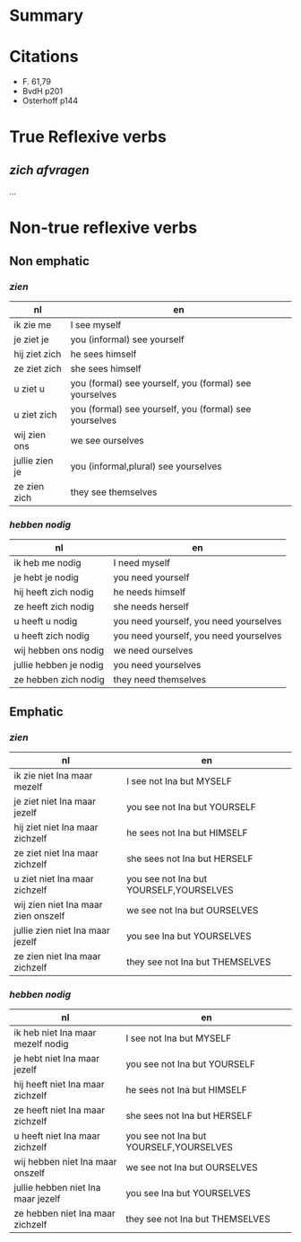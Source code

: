 # Summary


# Citations 

- F. 61,79
- BvdH p201
- Osterhoff p144

# True Reflexive verbs

## _zich afvragen_

...

# Non-true reflexive verbs

## Non emphatic 

### _zien_

| nl             | en                                                     |
|----------------|--------------------------------------------------------|
| ik zie me      | I see myself                                           |
| je ziet je     | you (informal) see yourself                            |
| hij ziet zich  | he sees himself                                        |
| ze ziet zich   | she sees himself                                       |
| u ziet u       | you (formal) see yourself, you (formal) see yourselves |
| u ziet zich    | you (formal) see yourself, you (formal) see yourselves |
| wij zien ons   | we see ourselves                                       |
| jullie zien je | you (informal,plural) see yourselves                   |
| ze zien zich   | they see themselves                                    |

### _hebben nodig_

| nl                     | en                                     |
|------------------------|----------------------------------------|
| ik heb me nodig        | I need myself                          |
| je hebt je nodig       | you need yourself                      |
| hij heeft zich nodig   | he needs himself                       |
| ze heeft zich nodig    | she needs herself                      |
| u heeft u nodig        | you need yourself, you need yourselves |
| u heeft zich nodig     | you need yourself, you need yourselves |
| wij hebben ons nodig   | we need ourselves                      |
| jullie hebben je nodig | you need yourselves                    |
| ze hebben zich nodig   | they need themselves                   |

## Emphatic 

### _zien_

| nl                                  | en                                      |
|-------------------------------------|-----------------------------------------|
| ik zie niet Ina maar mezelf         | I see not Ina but MYSELF                |
| je ziet niet Ina maar jezelf        | you see not Ina but YOURSELF            |
| hij ziet niet Ina maar zichzelf     | he sees not Ina but HIMSELF             |
| ze ziet niet Ina maar zichzelf      | she sees not Ina but HERSELF            |
| u ziet niet Ina maar zichzelf       | you see not Ina but YOURSELF,YOURSELVES |
| wij zien niet Ina maar zien onszelf | we see not Ina but OURSELVES            |
| jullie zien niet Ina maar jezelf    | you see Ina but YOURSELVES              |
| ze zien niet Ina maar zichzelf      | they see not Ina but THEMSELVES         |

### _hebben nodig_

| nl                                 | en                                      |
|------------------------------------|-----------------------------------------|
| ik heb niet Ina maar mezelf nodig  | I see not Ina but MYSELF                |
| je hebt niet Ina maar jezelf       | you see not Ina but YOURSELF            |
| hij heeft niet Ina maar zichzelf   | he sees not Ina but HIMSELF             |
| ze heeft niet Ina maar zichzelf    | she sees not Ina but HERSELF            |
| u heeft niet Ina maar zichzelf     | you see not Ina but YOURSELF,YOURSELVES |
| wij hebben niet Ina maar onszelf   | we see not Ina but OURSELVES            |
| jullie hebben niet Ina maar jezelf | you see Ina but YOURSELVES              |
| ze hebben niet Ina maar zichzelf   | they see not Ina but THEMSELVES         |
